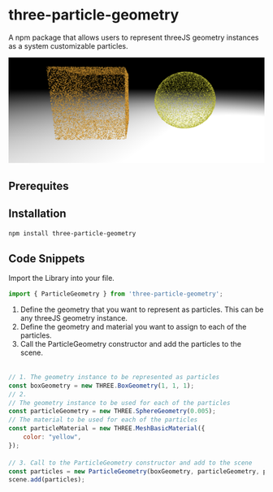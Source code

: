 # three-particle-geometry

A npm package that allows users to represent threeJS geometry instances as a system customizable particles.

![Sphere and Cube](./sphereAndCube.png)

## Prerequites


## Installation

```bash
npm install three-particle-geometry
``` 

## Code Snippets

Import the Library into your file.

```javascript
import { ParticleGeometry } from 'three-particle-geometry';
```

1. Define the geometry that you want to represent as particles. This can be any threeJS geometry instance.
2. Define the geometry and material you want to assign to each of the particles. 
3. Call the ParticleGeometry constructor and add the particles to the scene.

```javascript

// 1. The geometry instance to be represented as particles
const boxGeometry = new THREE.BoxGeometry(1, 1, 1);
// 2.
// The geometry instance to be used for each of the particles
const particleGeometry = new THREE.SphereGeometry(0.005);
// The material to be used for each of the particles
const particleMaterial = new THREE.MeshBasicMaterial({
    color: "yellow",
});

// 3. Call to the ParticleGeometry constructor and add to the scene
const particles = new ParticleGeometry(boxGeometry, particleGeometry, particleMaterial, { numParticles: 20000 });
scene.add(particles);

```
